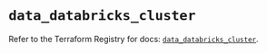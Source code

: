# `data_databricks_cluster`

Refer to the Terraform Registry for docs: [`data_databricks_cluster`](https://registry.terraform.io/providers/databricks/databricks/1.79.0/docs/data-sources/cluster).
